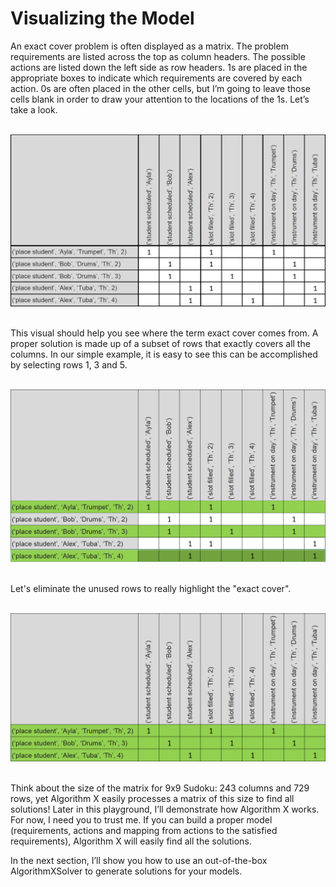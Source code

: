# Visualizing the Model

An exact cover problem is often displayed as a matrix. The problem requirements are listed across the top as column headers. The possible actions are listed down the left side as row headers. 1s are placed in the appropriate boxes to indicate which requirements are covered by each action. 0s are often placed in the other cells, but I’m going to leave those cells blank in order to draw your attention to the locations of the 1s. Let’s take a look.
<BR><BR>

![Mrs. Knuth Model](KnuthModel.png)

<BR>
This visual should help you see where the term exact cover comes from. A proper solution is made up of a subset of rows that exactly covers all the columns. In our simple example, it is easy to see this can be accomplished by selecting rows 1, 3 and 5.
<BR><BR>

![Mrs. Knuth Solution](KnuthSolution1.png)

<BR>
Let's eliminate the unused rows to really highlight the "exact cover".
<BR><BR>

![Mrs. Knuth Solution Rows](KnuthSolution2.png)

<BR>
Think about the size of the matrix for 9x9 Sudoku: 243 columns and 729 rows, yet Algorithm X easily processes a matrix of this size to find all solutions! Later in this playground, I’ll demonstrate how Algorithm X works. For now, I need you to trust me. If you can build a proper model (requirements, actions and mapping from actions to the satisfied requirements), Algorithm X will easily find all the solutions.

In the next section, I’ll show you how to use an out-of-the-box AlgorithmXSolver to generate solutions for your models.
